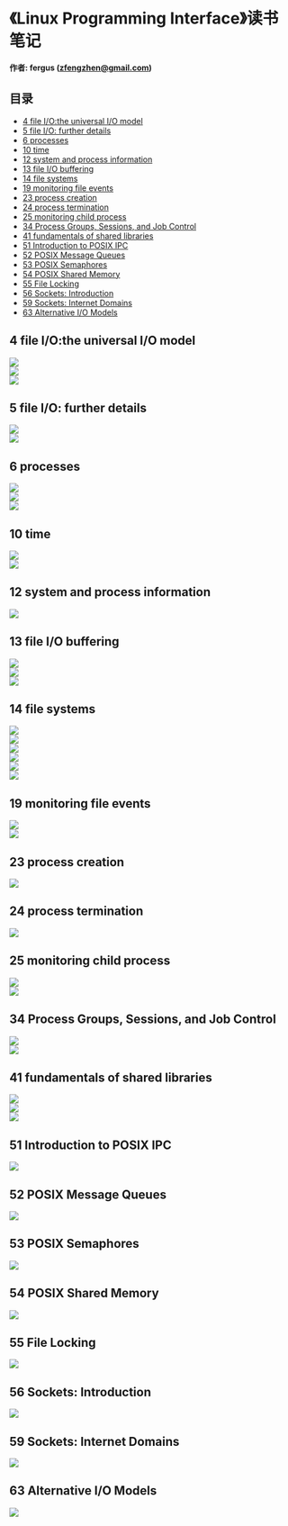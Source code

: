 # 《Linux Programming Interface》读书笔记  
**作者: fergus (zfengzhen@gmail.com)**    

## 目录 

- [4 file I/O:the universal I/O model](https://github.com/zfengzhen/Blog/blob/master/%E3%80%8Alinux_programming_interface%E3%80%8B%E8%AF%BB%E4%B9%A6%E7%AC%94%E8%AE%B0.md#4-file-iothe-universal-io-model)
- [5 file I/O:  further details](https://github.com/zfengzhen/Blog/blob/master/%E3%80%8Alinux_programming_interface%E3%80%8B%E8%AF%BB%E4%B9%A6%E7%AC%94%E8%AE%B0.md#5-file-io--further-details)
- [6 processes](https://github.com/zfengzhen/Blog/blob/master/%E3%80%8Alinux_programming_interface%E3%80%8B%E8%AF%BB%E4%B9%A6%E7%AC%94%E8%AE%B0.md#6-processes)
- [10 time](https://github.com/zfengzhen/Blog/blob/master/%E3%80%8Alinux_programming_interface%E3%80%8B%E8%AF%BB%E4%B9%A6%E7%AC%94%E8%AE%B0.md#10-time)
- [12 system and process information](https://github.com/zfengzhen/Blog/blob/master/%E3%80%8Alinux_programming_interface%E3%80%8B%E8%AF%BB%E4%B9%A6%E7%AC%94%E8%AE%B0.md#12-system-and-process-information)
- [13 file I/O buffering](https://github.com/zfengzhen/Blog/blob/master/%E3%80%8Alinux_programming_interface%E3%80%8B%E8%AF%BB%E4%B9%A6%E7%AC%94%E8%AE%B0.md#13-file-io-buffering)
- [14 file systems](https://github.com/zfengzhen/Blog/blob/master/%E3%80%8Alinux_programming_interface%E3%80%8B%E8%AF%BB%E4%B9%A6%E7%AC%94%E8%AE%B0.md#14-file-systems)
- [19 monitoring file events](https://github.com/zfengzhen/Blog/blob/master/%E3%80%8Alinux_programming_interface%E3%80%8B%E8%AF%BB%E4%B9%A6%E7%AC%94%E8%AE%B0.md#19-monitoring-file-events)
- [23 process creation](https://github.com/zfengzhen/Blog/blob/master/%E3%80%8Alinux_programming_interface%E3%80%8B%E8%AF%BB%E4%B9%A6%E7%AC%94%E8%AE%B0.md#23-process-creation)
- [24 process termination](https://github.com/zfengzhen/Blog/blob/master/%E3%80%8Alinux_programming_interface%E3%80%8B%E8%AF%BB%E4%B9%A6%E7%AC%94%E8%AE%B0.md#24-process-termination)
- [25 monitoring child process](https://github.com/zfengzhen/Blog/blob/master/%E3%80%8Alinux_programming_interface%E3%80%8B%E8%AF%BB%E4%B9%A6%E7%AC%94%E8%AE%B0.md#25-monitoring-child-process)
- [34 Process Groups, Sessions, and Job Control](https://github.com/zfengzhen/Blog/blob/master/%E3%80%8Alinux_programming_interface%E3%80%8B%E8%AF%BB%E4%B9%A6%E7%AC%94%E8%AE%B0.md#34-process-groups-sessions-and-job-control)
- [41 fundamentals of shared libraries](https://github.com/zfengzhen/Blog/blob/master/%E3%80%8Alinux_programming_interface%E3%80%8B%E8%AF%BB%E4%B9%A6%E7%AC%94%E8%AE%B0.md#41-fundamentals-of-shared-libraries)
- [51 Introduction to POSIX IPC](https://github.com/zfengzhen/Blog/blob/master/%E3%80%8Alinux_programming_interface%E3%80%8B%E8%AF%BB%E4%B9%A6%E7%AC%94%E8%AE%B0.md#51-introduction-to-posix-ipc)
- [52 POSIX Message Queues](https://github.com/zfengzhen/Blog/blob/master/%E3%80%8Alinux_programming_interface%E3%80%8B%E8%AF%BB%E4%B9%A6%E7%AC%94%E8%AE%B0.md#52-posix-message-queues)
- [53 POSIX Semaphores](https://github.com/zfengzhen/Blog/blob/master/%E3%80%8Alinux_programming_interface%E3%80%8B%E8%AF%BB%E4%B9%A6%E7%AC%94%E8%AE%B0.md#53-posix-semaphores)
- [54 POSIX Shared Memory](https://github.com/zfengzhen/Blog/blob/master/%E3%80%8Alinux_programming_interface%E3%80%8B%E8%AF%BB%E4%B9%A6%E7%AC%94%E8%AE%B0.md#54-posix-shared-memory)
- [55 File Locking](https://github.com/zfengzhen/Blog/blob/master/%E3%80%8Alinux_programming_interface%E3%80%8B%E8%AF%BB%E4%B9%A6%E7%AC%94%E8%AE%B0.md#55-file-locking)
- [56 Sockets: Introduction](https://github.com/zfengzhen/Blog/blob/master/%E3%80%8Alinux_programming_interface%E3%80%8B%E8%AF%BB%E4%B9%A6%E7%AC%94%E8%AE%B0.md#56-sockets-introduction)
- [59 Sockets: Internet Domains](https://github.com/zfengzhen/Blog/blob/master/%E3%80%8Alinux_programming_interface%E3%80%8B%E8%AF%BB%E4%B9%A6%E7%AC%94%E8%AE%B0.md#59-sockets-internet-domains)
- [63 Alternative I/O Models](https://github.com/zfengzhen/Blog/blob/master/%E3%80%8Alinux_programming_interface%E3%80%8B%E8%AF%BB%E4%B9%A6%E7%AC%94%E8%AE%B0.md#63-alternative-io-models)

## 4 file I/O:the universal I/O model
![](https://github.com/zfengzhen/Blog/blob/master/img/lpi_4_1.png)  
![](https://github.com/zfengzhen/Blog/blob/master/img/lpi_4_2.png)  
![](https://github.com/zfengzhen/Blog/blob/master/img/lpi_4_3.png)  

## 5 file I/O:  further details
![](https://github.com/zfengzhen/Blog/blob/master/img/lpi_5_1.png)  
![](https://github.com/zfengzhen/Blog/blob/master/img/lpi_5_2.png)  

## 6 processes
![](https://github.com/zfengzhen/Blog/blob/master/img/lpi_6_1.png)  
![](https://github.com/zfengzhen/Blog/blob/master/img/lpi_6_2.png)  
![](https://github.com/zfengzhen/Blog/blob/master/img/lpi_6_3.png)  

## 10 time
![](https://github.com/zfengzhen/Blog/blob/master/img/lpi_10_1.png)  
![](https://github.com/zfengzhen/Blog/blob/master/img/lpi_10_2.png)   

## 12 system and process information
![](https://github.com/zfengzhen/Blog/blob/master/img/lpi_12_1.png)  

## 13 file I/O buffering
![](https://github.com/zfengzhen/Blog/blob/master/img/lpi_13_1.png)  
![](https://github.com/zfengzhen/Blog/blob/master/img/lpi_13_2.png)  
![](https://github.com/zfengzhen/Blog/blob/master/img/lpi_13_3.png)  

## 14 file systems
![](https://github.com/zfengzhen/Blog/blob/master/img/lpi_13_1.png)  
![](https://github.com/zfengzhen/Blog/blob/master/img/lpi_14_2.png)  
![](https://github.com/zfengzhen/Blog/blob/master/img/lpi_14_3.png)  
![](https://github.com/zfengzhen/Blog/blob/master/img/lpi_14_4.png)  
![](https://github.com/zfengzhen/Blog/blob/master/img/lpi_14_5.png)  
![](https://github.com/zfengzhen/Blog/blob/master/img/lpi_14_6.png)

## 19 monitoring file events
![](https://github.com/zfengzhen/Blog/blob/master/img/lpi_19_1.png)    
![](https://github.com/zfengzhen/Blog/blob/master/img/lpi_19_2.png)    

## 23 process creation
![](https://github.com/zfengzhen/Blog/blob/master/img/lpi_23_1.png)    

## 24 process termination
![](https://github.com/zfengzhen/Blog/blob/master/img/lpi_24_1.png)    

## 25 monitoring child process
![](https://github.com/zfengzhen/Blog/blob/master/img/lpi_25_1.png)    
![](https://github.com/zfengzhen/Blog/blob/master/img/lpi_25_2.png)   

## 34 Process Groups, Sessions, and Job Control
![](https://github.com/zfengzhen/Blog/blob/master/img/lpi_34_1.png)    
![](https://github.com/zfengzhen/Blog/blob/master/img/lpi_34_2.png)   

## 41 fundamentals of shared libraries
![](https://github.com/zfengzhen/Blog/blob/master/img/lpi_41_1.png)    
![](https://github.com/zfengzhen/Blog/blob/master/img/lpi_41_2.png)    
![](https://github.com/zfengzhen/Blog/blob/master/img/lpi_41_3.png)    

## 51 Introduction to POSIX IPC
![](https://github.com/zfengzhen/Blog/blob/master/img/lpi_51_1.png)   

## 52 POSIX Message Queues
![](https://github.com/zfengzhen/Blog/blob/master/img/lpi_52_1.png)   

## 53 POSIX Semaphores
![](https://github.com/zfengzhen/Blog/blob/master/img/lpi_53_1.png)  

## 54 POSIX Shared Memory
![](https://github.com/zfengzhen/Blog/blob/master/img/lpi_54_1.png)  

## 55 File Locking
![](https://github.com/zfengzhen/Blog/blob/master/img/lpi_55_1.png)  

## 56 Sockets: Introduction
![](https://github.com/zfengzhen/Blog/blob/master/img/lpi_56_1.png)  

## 59 Sockets: Internet Domains
![](https://github.com/zfengzhen/Blog/blob/master/img/lpi_59_1.png)   

## 63 Alternative I/O Models
![](https://github.com/zfengzhen/Blog/blob/master/img/lpi_63_1.png)   


